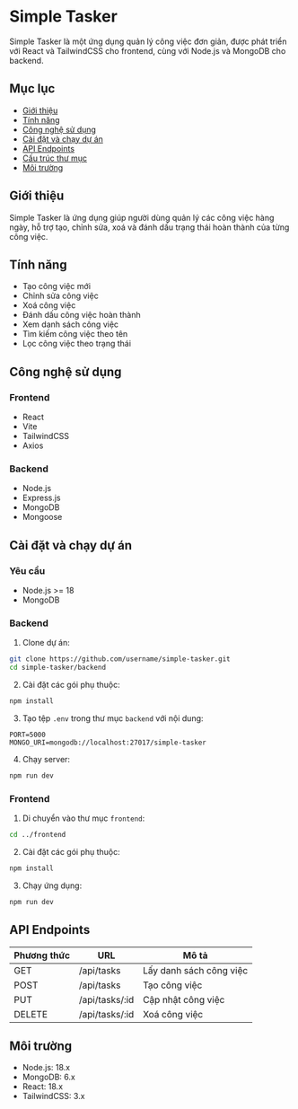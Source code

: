 # Simple Tasker

Simple Tasker là một ứng dụng quản lý công việc đơn giản, được phát triển với React và TailwindCSS cho frontend, cùng với Node.js và MongoDB cho backend.

## Mục lục

- [Giới thiệu](#giới-thiệu)
- [Tính năng](#tính-năng)
- [Công nghệ sử dụng](#công-nghệ-sử-dụng)
- [Cài đặt và chạy dự án](#cài-đặt-và-chạy-dự-án)
- [API Endpoints](#api-endpoints)
- [Cấu trúc thư mục](#cấu-trúc-thư-mục)
- [Môi trường](#môi-trường)

## Giới thiệu

Simple Tasker là ứng dụng giúp người dùng quản lý các công việc hàng ngày, hỗ trợ tạo, chỉnh sửa, xoá và đánh dấu trạng thái hoàn thành của từng công việc.

## Tính năng

- Tạo công việc mới
- Chỉnh sửa công việc
- Xoá công việc
- Đánh dấu công việc hoàn thành
- Xem danh sách công việc
- Tìm kiếm công việc theo tên
- Lọc công việc theo trạng thái

## Công nghệ sử dụng

### Frontend

- React
- Vite
- TailwindCSS
- Axios

### Backend

- Node.js
- Express.js
- MongoDB
- Mongoose

## Cài đặt và chạy dự án

### Yêu cầu

- Node.js >= 18
- MongoDB

### Backend

1. Clone dự án:

```bash
git clone https://github.com/username/simple-tasker.git
cd simple-tasker/backend
```

2. Cài đặt các gói phụ thuộc:

```bash
npm install
```

3. Tạo tệp `.env` trong thư mục `backend` với nội dung:

```env
PORT=5000
MONGO_URI=mongodb://localhost:27017/simple-tasker
```

4. Chạy server:

```bash
npm run dev
```

### Frontend

1. Di chuyển vào thư mục `frontend`:

```bash
cd ../frontend
```

2. Cài đặt các gói phụ thuộc:

```bash
npm install
```

3. Chạy ứng dụng:

```bash
npm run dev
```

## API Endpoints

| Phương thức | URL             | Mô tả                   |
| ----------- | --------------- | ----------------------- |
| GET         | /api/tasks      | Lấy danh sách công việc |
| POST        | /api/tasks      | Tạo công việc           |
| PUT         | /api/tasks/\:id | Cập nhật công việc      |
| DELETE      | /api/tasks/\:id | Xoá công việc           |

## Môi trường

- Node.js: 18.x
- MongoDB: 6.x
- React: 18.x
- TailwindCSS: 3.x
